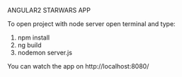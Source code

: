ANGULAR2 STARWARS APP

To open project with node server open terminal and type:

1. npm install
2. ng build
3. nodemon server.js

You can watch the app on http://localhost:8080/
